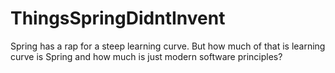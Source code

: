 # ThingsSpringDidntInvent
Spring has a rap for a steep learning curve.  But how much of that is learning curve is Spring and how much is just modern software principles?
